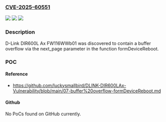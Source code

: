 ### [CVE-2025-60551](https://cve.mitre.org/cgi-bin/cvename.cgi?name=CVE-2025-60551)
![](https://img.shields.io/static/v1?label=Product&message=n%2Fa&color=blue)
![](https://img.shields.io/static/v1?label=Version&message=n%2Fa%20&color=brightgreen)
![](https://img.shields.io/static/v1?label=Vulnerability&message=n%2Fa&color=brightgreen)

### Description

D-Link DIR600L Ax FW116WWb01 was discovered to contain a buffer overflow via the next_page parameter in the function formDeviceReboot.

### POC

#### Reference
- https://github.com/luckysmallbird/DLINK-DIR600LAx-Vulnerability/blob/main/07-buffer%20overflow-formDeviceReboot.md

#### Github
No PoCs found on GitHub currently.

